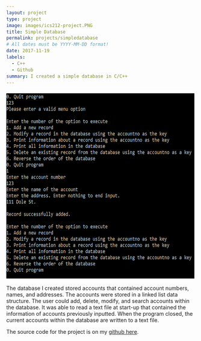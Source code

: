 ```yaml
---
layout: project
type: project
image: images/ics212-project.PNG
title: Simple Database
permalink: projects/simpledatabase
# All dates must be YYYY-MM-DD format!
date: 2017-11-19
labels:
  - C++
  - Github
summary: I created a simple database in C/C++
---
```


<div class="ui small rounded images">
  <img class="ui image" src="../images/ics212-project.PNG">
</div>

The database I created stored accounts that contained account numbers, names, and addresses. The accounts were stored in a linked list data structure. The user could add, delete, modify, and search accounts within the database. It was able to read a text file at start-up that contained the information of accounts previously inputted. When the program closed, the current accounts within the database are written to a text file.

The source code for the project is on my [github here](https://github.com/clift3/simple-database).



